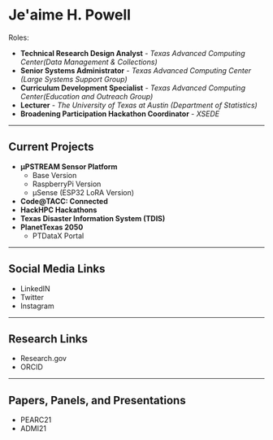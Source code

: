 # Je'aime H. Powell
Roles:
  * **Technical Research Design Analyst** - _Texas Advanced Computing Center(Data Management & Collections)_
  * **Senior Systems Administrator** - _Texas Advanced Computing Center (Large Systems Support Group)_
  * **Curriculum Development Specialist** - _Texas Advanced Computing Center(Education and Outreach Group)_
  * **Lecturer** - _The University of Texas at Austin (Department of Statistics)_
  * **Broadening Participation Hackathon Coordinator** - _XSEDE_
  
---
## Current Projects
* **µPSTREAM Sensor Platform**
  * Base Version
  * RaspberryPi Version
  * µSense (ESP32 LoRA Version)   
* **Code@TACC: Connected**
* **HackHPC Hackathons**
* **Texas Disaster Information System (TDIS)**
* **PlanetTexas 2050**
  * PTDataX Portal
  
---
## Social Media Links
* LinkedIN
* Twitter
* Instagram

---
## Research Links
* Research.gov
* ORCID

---
## Papers, Panels, and Presentations
* PEARC21
* ADMI21

